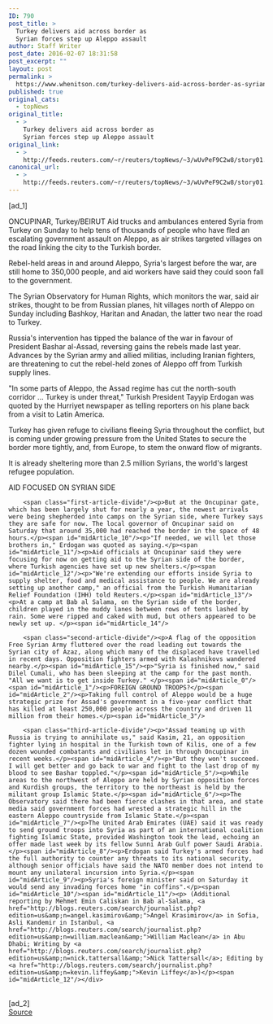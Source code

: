 ```yaml
---
ID: 790
post_title: >
  Turkey delivers aid across border as
  Syrian forces step up Aleppo assault
author: Staff Writer
post_date: 2016-02-07 18:31:58
post_excerpt: ""
layout: post
permalink: >
  https://www.whenitson.com/turkey-delivers-aid-across-border-as-syrian-forces-step-up-aleppo-assault/
published: true
original_cats:
  - topNews
original_title:
  - >
    Turkey delivers aid across border as
    Syrian forces step up Aleppo assault
original_link:
  - >
    http://feeds.reuters.com/~r/reuters/topNews/~3/wUvPeF9C2w8/story01.htm
canonical_url:
  - >
    http://feeds.reuters.com/~r/reuters/topNews/~3/wUvPeF9C2w8/story01.htm
---
```

 [ad_1]
<br><div id="articleText">
<span id="midArticle_start"/>

<span id="midArticle_0"/><span class="focusParagraph" readability="6"><p><span class="articleLocation">ONCUPINAR, Turkey/BEIRUT</span> Aid trucks and ambulances entered Syria from Turkey on Sunday to help tens of thousands of people who have fled an escalating government assault on Aleppo, as air strikes targeted villages on the road linking the city to the Turkish border.</p></span><span id="midArticle_1"/><p>Rebel-held areas in and around Aleppo, Syria's largest before the war, are still home to 350,000 people, and aid workers have said they could soon fall to the government.</p><span id="midArticle_2"/><p>The Syrian Observatory for Human Rights, which monitors the war, said air strikes, thought to be from Russian planes, hit villages north of Aleppo on Sunday including Bashkoy, Haritan and Anadan, the latter two near the road to Turkey.</p><span id="midArticle_3"/><p>Russia's intervention has tipped the balance of the war in favour of President Bashar al-Assad, reversing gains the rebels made last year. Advances by the Syrian army and allied militias, including Iranian fighters, are threatening to cut the rebel-held zones of Aleppo off from Turkish supply lines.</p><span id="midArticle_4"/><p>"In some parts of Aleppo, the Assad regime has cut the north-south corridor ... Turkey is under threat," Turkish President Tayyip Erdogan was quoted by the Hurriyet newspaper as telling reporters on his plane back from a visit to Latin America.</p><span id="midArticle_5"/><p>Turkey has given refuge to civilians fleeing Syria throughout the conflict, but is coming under growing pressure from the United States to secure the border more tightly, and, from Europe, to stem the onward flow of migrants.</p><span id="midArticle_6"/><p>It is already sheltering more than 2.5 million Syrians, the world's largest refugee population.</p><span id="midArticle_7"/><span id="midArticle_8"/><p>AID FOCUSED ON SYRIAN SIDE</p><span id="midArticle_9"/>
        
        <span class="first-article-divide"/><p>But at the Oncupinar gate, which has been largely shut for nearly a year, the newest arrivals were being shepherded into camps on the Syrian side, where Turkey says they are safe for now. The local governor of Oncupinar said on Saturday that around 35,000 had reached the border in the space of 48 hours.</p><span id="midArticle_10"/><p>"If needed, we will let those brothers in," Erdogan was quoted as saying.</p><span id="midArticle_11"/><p>Aid officials at Oncupinar said they were focusing for now on getting aid to the Syrian side of the border, where Turkish agencies have set up new shelters.</p><span id="midArticle_12"/><p>"We're extending our efforts inside Syria to supply shelter, food and medical assistance to people. We are already setting up another camp," an official from the Turkish Humanitarian Relief Foundation (IHH) told Reuters.</p><span id="midArticle_13"/><p>At a camp at Bab al Salama, on the Syrian side of the border, children played in the muddy lanes between rows of tents lashed by rain. Some were ripped and caked with mud, but others appeared to be newly set up. </p><span id="midArticle_14"/>
        
        <span class="second-article-divide"/><p>A flag of the opposition Free Syrian Army fluttered over the road leading out towards the Syrian city of Azaz, along which many of the displaced have travelled in recent days. Opposition fighters armed with Kalashnikovs wandered nearby.</p><span id="midArticle_15"/><p>"Syria is finished now," said Dilel Cumali, who has been sleeping at the camp for the past month. "All we want is to get inside Turkey." </p><span id="midArticle_0"/><span id="midArticle_1"/><p>FOREIGN GROUND TROOPS?</p><span id="midArticle_2"/><p>Taking full control of Aleppo would be a huge strategic prize for Assad's government in a five-year conflict that has killed at least 250,000 people across the country and driven 11 million from their homes.</p><span id="midArticle_3"/>
        
        <span class="third-article-divide"/><p>"Assad teaming up with Russia is trying to annihilate us," said Kasim, 21, an opposition fighter lying in hospital in the Turkish town of Kilis, one of a few dozen wounded combatants and civilians let in through Oncupinar in recent weeks.</p><span id="midArticle_4"/><p>"But they won't succeed. I will get better and go back to war and fight to the last drop of my blood to see Bashar toppled."</p><span id="midArticle_5"/><p>While areas to the northwest of Aleppo are held by Syrian opposition forces and Kurdish groups, the territory to the northeast is held by the militant group Islamic State.</p><span id="midArticle_6"/><p>The Observatory said there had been fierce clashes in that area, and state media said government forces had wrested a strategic hill in the eastern Aleppo countryside from Islamic State.</p><span id="midArticle_7"/><p>The United Arab Emirates (UAE) said it was ready to send ground troops into Syria as part of an international coalition fighting Islamic State, provided Washington took the lead, echoing an offer made last week by its fellow Sunni Arab Gulf power Saudi Arabia. </p><span id="midArticle_8"/><p>Erdogan said Turkey's armed forces had the full authority to counter any threats to its national security, although senior officials have said the NATO member does not intend to mount any unilateral incursion into Syria.</p><span id="midArticle_9"/><p>Syria's foreign minister said on Saturday it would send any invading forces home "in coffins".</p><span id="midArticle_10"/><span id="midArticle_11"/><p> (Additional reporting by Mehmet Emin Caliskan in Bab al-Salama, <a href="http://blogs.reuters.com/search/journalist.php?edition=us&amp;n=angel.kasimirov&amp;">Angel Krasimirov</a> in Sofia, Asli Kandemir in Istanbul, <a href="http://blogs.reuters.com/search/journalist.php?edition=us&amp;n=william.maclean&amp;">William Maclean</a> in Abu Dhabi; Writing by <a href="http://blogs.reuters.com/search/journalist.php?edition=us&amp;n=nick.tattersall&amp;">Nick Tattersall</a>; Editing by <a href="http://blogs.reuters.com/search/journalist.php?edition=us&amp;n=kevin.liffey&amp;">Kevin Liffey</a>)</p><span id="midArticle_12"/></div>
<br>[ad_2]
<br><a href="http://feeds.reuters.com/~r/reuters/topNews/~3/wUvPeF9C2w8/story01.htm">Source </a>